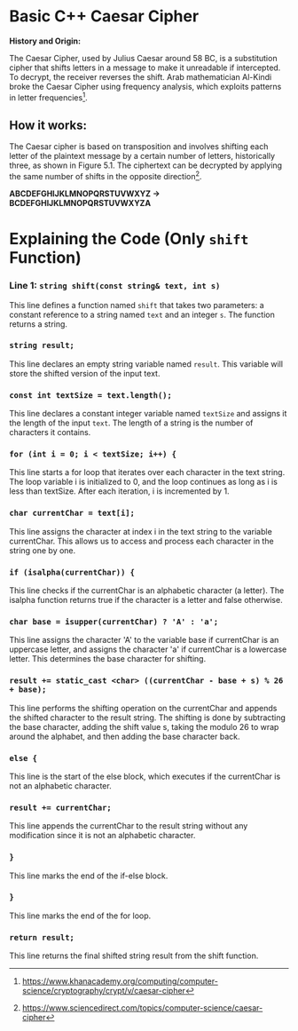 # Basic C++ Caesar Cipher
**History and Origin:**

The Caesar Cipher, used by Julius Caesar around 58 BC, is a substitution cipher that shifts letters in a message to make it unreadable if intercepted. To decrypt, the receiver reverses the shift. Arab mathematician Al-Kindi broke the Caesar Cipher using frequency analysis, which exploits patterns in letter frequencies[^1].
## How it works:
The Caesar cipher is based on transposition and involves shifting each letter of the plaintext message by a certain number of letters, historically three, as shown in Figure 5.1. The ciphertext can be decrypted by applying the same number of shifts in the opposite direction[^2].

**ABCDEFGHIJKLMNOPQRSTUVWXYZ → BCDEFGHIJKLMNOPQRSTUVWXYZA**
# 	Explaining the Code (Only `shift` Function)
### **Line 1:** `string shift(const string& text, int s)`
This line defines a function named `shift` that takes two parameters: a constant reference to a string named `text` and an integer `s`. The function returns a string.


### `string result;`

This line declares an empty string variable named `result`. This variable will store the shifted version of the input text.

### `const int textSize = text.length();`

This line declares a constant integer variable named `textSize` and assigns it the length of the input `text`. The length of a string is the number of characters it contains.

### `for (int i = 0; i < textSize; i++) {`

This line starts a for loop that iterates over each character in the text string. The loop variable i is initialized to 0, and the loop continues as long as i is less than textSize. After each iteration, i is incremented by 1.

### `char currentChar = text[i];`

This line assigns the character at index i in the text string to the variable currentChar. This allows us to access and process each character in the string one by one.

### `if (isalpha(currentChar)) {`

This line checks if the currentChar is an alphabetic character (a letter). The isalpha function returns true if the character is a letter and false otherwise.

### `char base = isupper(currentChar) ? 'A' : 'a';`

This line assigns the character 'A' to the variable base if currentChar is an uppercase letter, and assigns the character 'a' if currentChar is a lowercase letter. This determines the base character for shifting.

### `result += static_cast <char> ((currentChar - base + s) % 26 + base);`

This line performs the shifting operation on the currentChar and appends the shifted character to the result string. The shifting is done by subtracting the base character, adding the shift value s, taking the modulo 26 to wrap around the alphabet, and then adding the base character back.

### `else {`

This line is the start of the else block, which executes if the currentChar is not an alphabetic character.

### `result += currentChar;`

This line appends the currentChar to the result string without any modification since it is not an alphabetic character.

### `}`

This line marks the end of the if-else block.

### `}`

This line marks the end of the for loop.

### `return result;`

This line returns the final shifted string result from the shift function.



[^1]: https://www.khanacademy.org/computing/computer-science/cryptography/crypt/v/caesar-cipher
[^2]: https://www.sciencedirect.com/topics/computer-science/caesar-cipher
